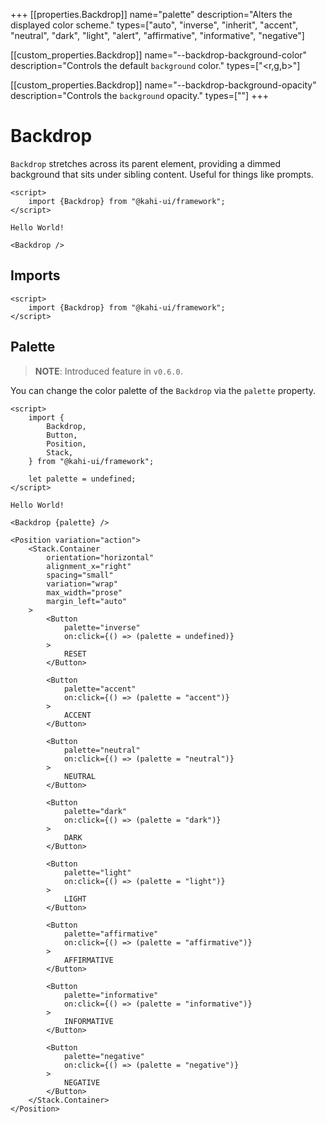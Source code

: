 +++
[[properties.Backdrop]]
name="palette"
description="Alters the displayed color scheme."
types=["auto", "inverse", "inherit", "accent", "neutral", "dark", "light", "alert", "affirmative", "informative", "negative"]

[[custom_properties.Backdrop]]
name="--backdrop-background-color"
description="Controls the default `background` color."
types=["<r,g,b>"]

[[custom_properties.Backdrop]]
name="--backdrop-background-opacity"
description="Controls the `background` opacity."
types=["<alpha-value>"]
+++

# Backdrop

`Backdrop` stretches across its parent element, providing a dimmed background that sits under sibling content. Useful for things like prompts.

```svelte {title="Backdrop Preview" mode="repl"}
<script>
    import {Backdrop} from "@kahi-ui/framework";
</script>

Hello World!

<Backdrop />
```

## Imports

```svelte {title="Backdrop Imports"}
<script>
    import {Backdrop} from "@kahi-ui/framework";
</script>
```

## Palette

> **NOTE**: Introduced feature in `v0.6.0`.

You can change the color palette of the `Backdrop` via the `palette` property.

```svelte {title="Backdrop Palette" mode="repl"}
<script>
    import {
        Backdrop,
        Button,
        Position,
        Stack,
    } from "@kahi-ui/framework";

    let palette = undefined;
</script>

Hello World!

<Backdrop {palette} />

<Position variation="action">
    <Stack.Container
        orientation="horizontal"
        alignment_x="right"
        spacing="small"
        variation="wrap"
        max_width="prose"
        margin_left="auto"
    >
        <Button
            palette="inverse"
            on:click={() => (palette = undefined)}
        >
            RESET
        </Button>

        <Button
            palette="accent"
            on:click={() => (palette = "accent")}
        >
            ACCENT
        </Button>

        <Button
            palette="neutral"
            on:click={() => (palette = "neutral")}
        >
            NEUTRAL
        </Button>

        <Button
            palette="dark"
            on:click={() => (palette = "dark")}
        >
            DARK
        </Button>

        <Button
            palette="light"
            on:click={() => (palette = "light")}
        >
            LIGHT
        </Button>

        <Button
            palette="affirmative"
            on:click={() => (palette = "affirmative")}
        >
            AFFIRMATIVE
        </Button>

        <Button
            palette="informative"
            on:click={() => (palette = "informative")}
        >
            INFORMATIVE
        </Button>

        <Button
            palette="negative"
            on:click={() => (palette = "negative")}
        >
            NEGATIVE
        </Button>
    </Stack.Container>
</Position>
```
